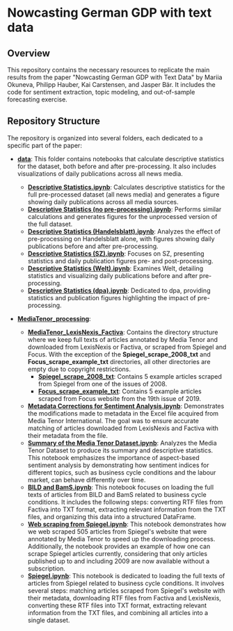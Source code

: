 # Nowcasting German GDP with text data

## Overview

This repository contains the necessary resources to replicate the main results from the paper "Nowcasting German GDP with Text Data" by Mariia Okuneva, Philipp Hauber, Kai Carstensen, and Jasper Bär. It includes the code for sentiment extraction, topic modeling, and out-of-sample forecasting exercise.

## Repository Structure

The repository is organized into several folders, each dedicated to a specific part of the paper:

- **[data](https://github.com/MashenkaOkuneva/newspaper_analysis/tree/main/data)**: This folder contains notebooks that calculate descriptive statistics for the dataset, both before and after pre-processing. It also includes visualizations of daily publications across all news media.
  - **[Descriptive Statistics.ipynb](https://github.com/MashenkaOkuneva/newspaper_analysis/blob/main/data/Descriptive%20Statistics.ipynb)**: Calculates descriptive statistics for the full pre-processed dataset (all news media) and generates a figure showing daily publications across all media sources.
  - **[Descriptive Statistics (no pre-processing).ipynb](https://github.com/MashenkaOkuneva/newspaper_analysis/blob/main/data/Descriptive%20Statistics%20(no%20pre-processing).ipynb)**: Performs similar calculations and generates figures for the unprocessed version of the full dataset.
  - **[Descriptive Statistics (Handelsblatt).ipynb](https://github.com/MashenkaOkuneva/newspaper_analysis/blob/main/data/Descriptive%20Statistics%20(Handelsblatt).ipynb)**: Analyzes the effect of pre-processing on Handelsblatt alone, with figures showing daily publications before and after pre-processing.
  - **[Descriptive Statistics (SZ).ipynb](https://github.com/MashenkaOkuneva/newspaper_analysis/blob/main/data/Descriptive%20Statistics%20(SZ).ipynb)**: Focuses on SZ, presenting statistics and daily publication figures pre- and post-processing.
  - **[Descriptive Statistics (Welt).ipynb](https://github.com/MashenkaOkuneva/newspaper_analysis/blob/main/data/Descriptive%20Statistics%20(Welt).ipynb)**: Examines Welt, detailing statistics and visualizing daily publications before and after pre-processing.
  - **[Descriptive Statistics (dpa).ipynb](https://github.com/MashenkaOkuneva/newspaper_analysis/blob/main/data/Descriptive%20Statistics%20(dpa).ipynb)**: Dedicated to dpa, providing statistics and publication figures highlighting the impact of pre-processing.

- **[MediaTenor_processing](https://github.com/MashenkaOkuneva/newspaper_analysis/tree/main/MediaTenor_processing)**:
  - **[MediaTenor_LexisNexis_Factiva](https://github.com/MashenkaOkuneva/newspaper_analysis/tree/main/MediaTenor_processing/MediaTenor_LexisNexis_Factiva)**: Contains the directory structure where we keep full texts of articles annotated by Media Tenor and downloaded from LexisNexis or Factiva, or scraped from Spiegel and Focus. With the exception of the **Spiegel_scrape_2008_txt** and **Focus_scrape_example_txt** directories, all other directories are empty due to copyright restrictions.
  	- **[Spiegel_scrape_2008_txt](https://github.com/MashenkaOkuneva/newspaper_analysis/tree/main/MediaTenor_processing/MediaTenor_LexisNexis_Factiva/Spiegel_scrape_2008_txt)**: Contains 5 example articles scraped from Spiegel from one of the issues of 2008.
	- **[Focus_scrape_example_txt](https://github.com/MashenkaOkuneva/newspaper_analysis/tree/main/MediaTenor_processing/MediaTenor_LexisNexis_Factiva/Focus_scrape_example_txt)**: Contains 5 example articles scraped from Focus website from the 19th issue of 2019.
  - **[Metadata Corrections for Sentiment Analysis.ipynb](https://github.com/MashenkaOkuneva/newspaper_analysis/blob/main/MediaTenor_processing/Metadata%20Corrections%20for%20Sentiment%20Analysis.ipynb)**: Demonstrates the modifications made to metadata in the Excel file acquired from Media Tenor International. The goal was to ensure accurate matching of articles downloaded from LexisNexis and Factiva with their metadata from the file.
  - **[Summary of the Media Tenor Dataset.ipynb](https://github.com/MashenkaOkuneva/newspaper_analysis/blob/main/MediaTenor_processing/Summary%20of%20the%20Media%20Tenor%20Dataset.ipynb)**: Analyzes the Media Tenor Dataset to produce its summary and descriptive statistics. This notebook emphasizes the importance of aspect-based sentiment analysis by demonstrating how sentiment indices for different topics, such as business cycle conditions and the labour market, can behave differently over time.
  - **[BILD and BamS.ipynb](https://github.com/MashenkaOkuneva/newspaper_analysis/blob/main/MediaTenor_processing/BILD%20and%20BamS.ipynb)**: This notebook focuses on loading the full texts of articles from BILD and BamS related to business cycle conditions. It includes the following steps: converting RTF files from Factiva into TXT format, extracting relevant information from the TXT files, and organizing this data into a structured DataFrame.
  - **[Web scraping from Spiegel.ipynb](https://github.com/MashenkaOkuneva/newspaper_analysis/blob/main/MediaTenor_processing/Web%20scraping%20from%20Spiegel.ipynb)**: This notebook demonstrates how we web scraped 505 articles from Spiegel's website that were annotated by Media Tenor to speed up the downloading process. Additionally, the notebook provides an example of how one can scrape Spiegel articles currently, considering that only articles published up to and including 2009 are now available without a subscription.
  - **[Spiegel.ipynb](https://github.com/MashenkaOkuneva/newspaper_analysis/blob/main/MediaTenor_processing/Spiegel.ipynb)**: This notebook is dedicated to loading the full texts of articles from Spiegel related to business cycle conditions. It involves several steps: matching articles scraped from Spiegel's website with their metadata, downloading RTF files from Factiva and LexisNexis, converting these RTF files into TXT format, extracting relevant information from the TXT files, and combining all articles into a single dataset.